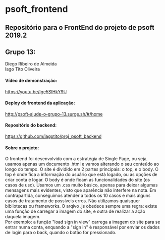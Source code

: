 # psoft_frontend
## Repositório para o FrontEnd do projeto de psoft 2019.2
  
## Grupo 13:
Diego Ribeiro de Almeida  
Iago Tito Oliveira

#### Vídeo de demonstração:
https://youtu.be/Ige5SIHkY9U  

#### Deploy do frontend da aplicação:
http://psoft-ajude-o-grupo-13.surge.sh/#/home  


#### Repositório do backend:
https://github.com/iagotito/proj_psoft_backend  
  
#### Sobre o projeto:
O frontend foi desenvolvido com a estratégia de Single Page, ou seja, usamos apenas um documento .html e vamos alterando o seu conteúdo ao longo do tempo. O site é dividido em 2 partes principais: o top, e o body. O top é onde fica a informação do usuário que está logado, ou as opções de criar conta e logar. O body é onde ficam as funcionalidades do site (os casos de uso). Usamos um .css muito básico, apenas para deixar algumas mensagens mais evidentes, visto que aparência não interfere na nota. Em contrapartida, conseguimos atender a todos os 10 casos e mais alguns casos de tratamento de possíveis erros. Não utilizamos quaisquer bibliotecas ou frameworks. O arqivo .js obedece sempre uma regra: existe uma função de carregar a imagem do site, e outra de realizar a ação daquela imagem.  
Por exemplo: a função "load sign in view" carrega a imagem do site para se entrar numa conta, enquando a  "sign in" é responsável por enviar os dados de login para o back, quando o botão for pressionado.



